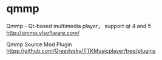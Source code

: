 # qmmp
Qmmp - Qt-based multimedia player， support qt 4 and 5
http://qmmp.ylsoftware.com/


Qmmp Source Mod Plugin
https://github.com/Greedysky/TTKMusicplayer/tree/plugins
